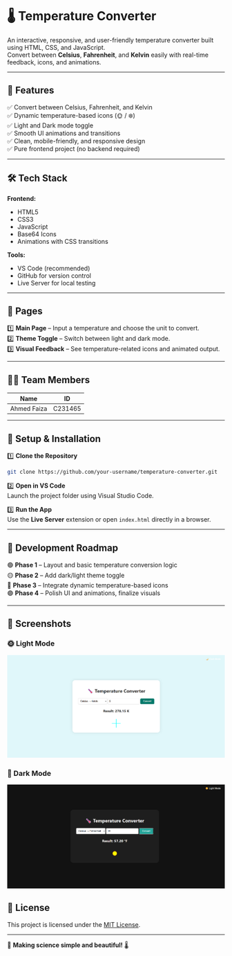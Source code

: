 # 🌡️ Temperature Converter 

An interactive, responsive, and user-friendly temperature converter built using HTML, CSS, and JavaScript.  
Convert between **Celsius**, **Fahrenheit**, and **Kelvin** easily with real-time feedback, icons, and animations.

---

## 🌟 Features

✅ Convert between Celsius, Fahrenheit, and Kelvin  
✅ Dynamic temperature-based icons (🌞 / ❄️)  
✅ Light and Dark mode toggle  
✅ Smooth UI animations and transitions  
✅ Clean, mobile-friendly, and responsive design  
✅ Pure frontend project (no backend required)

---

## 🛠 Tech Stack

**Frontend:**
- HTML5  
- CSS3  
- JavaScript  
- Base64 Icons  
- Animations with CSS transitions  

**Tools:**
- VS Code (recommended)
- GitHub for version control
- Live Server for local testing

---

## 📜 Pages

1️⃣ **Main Page** – Input a temperature and choose the unit to convert.  
2️⃣ **Theme Toggle** – Switch between light and dark mode.  
3️⃣ **Visual Feedback** – See temperature-related icons and animated output.  

---

## 👨‍💻 Team Members
| Name         | ID      |
|--------------|---------|
| Ahmed Faiza  | C231465 |

---

## 📌 Setup & Installation

1️⃣ **Clone the Repository**  
```bash
git clone https://github.com/your-username/temperature-converter.git
```

2️⃣ **Open in VS Code**  
Launch the project folder using Visual Studio Code.

3️⃣ **Run the App**  
Use the **Live Server** extension or open `index.html` directly in a browser.

---

## 📅 Development Roadmap

🟢 **Phase 1** – Layout and basic temperature conversion logic  
🟡 **Phase 2** – Add dark/light theme toggle  
🔵 **Phase 3** – Integrate dynamic temperature-based icons  
🟣 **Phase 4** – Polish UI and animations, finalize visuals

---

## 📸 Screenshots

### 🌞 Light Mode
![Light Screenshot](images/screenshot-light.png.png)

### 🌙 Dark Mode
![Dark Screenshot](images/screenshot-dark.png.png)

## 📄 License

This project is licensed under the [MIT License](LICENSE).

---

🎯 **Making science simple and beautiful!** 🌡️
